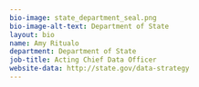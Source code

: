 ```yaml
---
bio-image: state_department_seal.png
bio-image-alt-text: Department of State
layout: bio
name: Amy Ritualo
department: Department of State
job-title: Acting Chief Data Officer
website-data: http://state.gov/data-strategy
---
```

